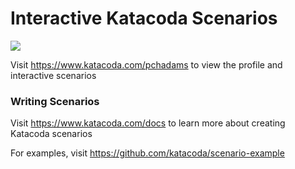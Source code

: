 # Interactive Katacoda Scenarios

[![](http://shields.katacoda.com/katacoda/pchadams/count.svg)](https://www.katacoda.com/pchadams "Get your profile on Katacoda.com")

Visit https://www.katacoda.com/pchadams to view the profile and interactive scenarios

### Writing Scenarios
Visit https://www.katacoda.com/docs to learn more about creating Katacoda scenarios

For examples, visit https://github.com/katacoda/scenario-example
